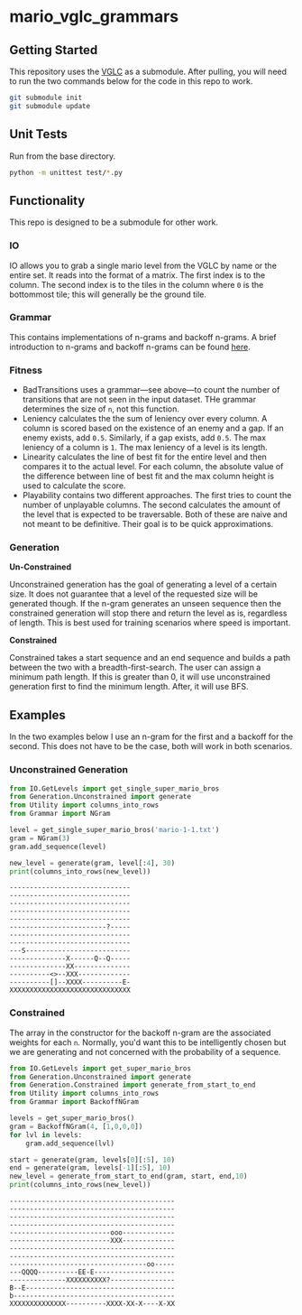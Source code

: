 # mario_vglc_grammars

## Getting Started

This repository uses the [VGLC](https://github.com/TheVGLC/TheVGLC.git) as a submodule. After pulling, you will need to run the two commands below for the code in this repo to work.

```bash
git submodule init
git submodule update
```

## Unit Tests

Run from the base directory.

```bash
python -m unittest test/*.py
```

## Functionality

This repo is designed to be a submodule for other work. 

### IO

IO allows you to grab a single mario level from the VGLC by name or the entire set. It reads into the format of a matrix. The first index is to the column. The second index is to the tiles in the column where `0` is the bottommost tile; this will generally be the ground tile. 

### Grammar

This contains implementations of n-grams and backoff n-grams. A brief introduction to n-grams and backoff n-grams can be found [here](https://bi3mer.github.io/blog/post_28/biemer_c_backoff_n_grams.pdf).

### Fitness

* BadTransitions uses a grammar—see above—to count the number of transitions that are not seen in the input dataset. THe grammar determines the size of `n`, not this function.
* Leniency calculates the the sum of leniency over every column. A column is scored based on the existence of an enemy and a gap. If an enemy exists, add `0.5`. Similarly, if a gap exists, add `0.5`. The max leniency of a column is `1`. The max leniency of a level is its length.
* Linearity calculates the line of best fit for the entire level and then compares it to the actual level. For each column, the absolute value of the difference between line of best fit and the max column height is used to calculate the score.
* Playability contains two different approaches. The first tries to count the number of unplayable columns. The second calculates the amount of the level that is expected to be traversable. Both of these are naive and not meant to be definitive. Their goal is to be quick approximations. 

### Generation

**Un-Constrained**

Unconstrained generation has the goal of generating a level of a certain size. It does not guarantee that a level of the requested size will be generated though. If the n-gram generates an unseen sequence then the constrained generation will stop there and return the level as is, regardless of length. This is best used for training scenarios where speed is important. 

**Constrained**

Constrained takes a start sequence and an end sequence and builds a path between the two with a breadth-first-search. The user can assign a minimum path length. If this is greater than 0, it will use unconstrained generation first to find the minimum length. After, it will use BFS.

## Examples

In the two examples below I use an n-gram for the first and a backoff for the second. This does not have to be the case, both will work in both scenarios.

### Unconstrained Generation

```python
from IO.GetLevels import get_single_super_mario_bros
from Generation.Unconstrained import generate
from Utility import columns_into_rows
from Grammar import NGram

level = get_single_super_mario_bros('mario-1-1.txt')
gram = NGram(3)
gram.add_sequence(level)

new_level = generate(gram, level[:4], 30)
print(columns_into_rows(new_level))
```

```
------------------------------
------------------------------
------------------------------
------------------------------
------------------------------
------------------------?-----
------------------------------
------------------------------
---S--------------------------
--------------X------Q--Q-----
--------------XX--------------
----------<>--XXX-------------
----------[]--XXXX----------E-
XXXXXXXXXXXXXXXXXXXXXXXXXXXXXX
```

### Constrained

The array in the constructor for the backoff n-gram are the associated weights for each `n`. Normally, you'd want this to be intelligently chosen but we are generating and not concerned with the probability of a sequence.

```python
from IO.GetLevels import get_super_mario_bros
from Generation.Unconstrained import generate
from Generation.Constrained import generate_from_start_to_end
from Utility import columns_into_rows
from Grammar import BackoffNGram

levels = get_super_mario_bros()
gram = BackoffNGram(4, [1,0,0,0])
for lvl in levels:
    gram.add_sequence(lvl)

start = generate(gram, levels[0][:5], 10)
end = generate(gram, levels[-1][:5], 10)
new_level = generate_from_start_to_end(gram, start, end,10)
print(columns_into_rows(new_level))
```
```
-----------------------------------------
-----------------------------------------
-----------------------------------------
-----------------------------------------
-------------------------ooo-------------
-------------------------XXX-------------
-----------------------------------------
-----------------------------------------
----------------------------------oo-----
---QQQQ----------EE-E--------------------
--------------XXXXXXXXXX?----------------
B--E-------------------------------------
b----------------------------------------
XXXXXXXXXXXXXX----------XXXX-XX-X----X-XX
```